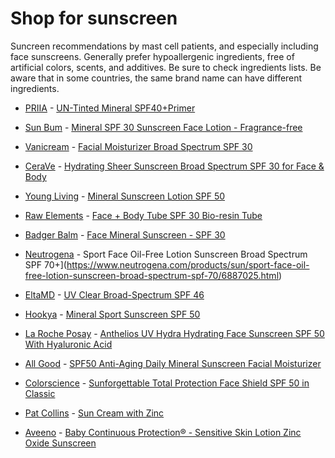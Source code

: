 <!--
source: jph
tags: shop
-->

# Shop for sunscreen

Suncreen recommendations by mast cell patients, and especially including face sunscreens. Generally prefer hypoallergenic ingredients, free of artificial colors, scents, and additives. Be sure to check ingredients lists. Be aware that in some countries, the same brand name can have different ingredients.

* [PRIIA](https://www.priia.com) - [UN-Tinted Mineral SPF40+Primer](https://www.priia.com/shop/un-tinted-mineral-spf40-primer/)

* [Sun Bum](https://www.sunbum.com/) - [Mineral SPF 30 Sunscreen Face Lotion - Fragrance-free](https://www.sunbum.com/products/mineral-spf-30-sunscreen-face-lotion)

* [Vanicream](https://www.vanicream.com/) - [Facial Moisturizer Broad Spectrum SPF 30](https://www.vanicream.com/product/facial-moisturizer-with-spf)

* [CeraVe](https://www.cerave.com/) - [Hydrating Sheer Sunscreen Broad Spectrum SPF 30 for Face & Body](https://www.cerave.com/sunscreen/hydrating-sheer-sunscreen-broad-spectrum-spf-30-for-face-and-body)

* [Young Living](https://www.youngliving.com/) - [Mineral Sunscreen Lotion SPF 50](https://www.youngliving.com/us/en/product/mineral-sunscreen-lotion-spf-50)

* [Raw Elements](https://www.rawelementsusa.com/) - [Face + Body Tube SPF 30 Bio-resin Tube](https://www.rawelementsusa.com/products/face-body-30-tube)

* [Badger Balm](https://www.badgerbalm.com/) - [Face Mineral Sunscreen - SPF 30](https://www.badgerbalm.com/products/face-mineral-sunscreen-spf-30)

* [Neutrogena](https://www.neutrogena.com/) - Sport Face Oil-Free Lotion Sunscreen Broad Spectrum SPF 70+](https://www.neutrogena.com/products/sun/sport-face-oil-free-lotion-sunscreen-broad-spectrum-spf-70/6887025.html)

* [EltaMD](https://eltamd.com/) - [UV Clear Broad-Spectrum SPF 46](https://eltamd.com/collections/face-sunscreen/products/uv-clear-broad-spectrum-spf-46)

* [Hookya](https://hookyaproducts.com/) - [Mineral Sport Sunscreen SPF 50](https://hookyaproducts.com/shop/mineral-sport-sunscreen-spf-50-two-pack/)

* [La Roche Posay](https://www.laroche-posay.us/) - [Anthelios UV Hydra Hydrating Face Sunscreen SPF 50 With Hyaluronic Acid](https://www.laroche-posay.us/our-products/sun/face-sunscreen/anthelios-uv-hydra-hydrating-face-sunscreen-spf-50-with-hyaluronic-acid-3606000613126.html)

* [All Good](https://allgoodbodycare.com/) - [SPF50 Anti-Aging Daily Mineral Sunscreen Facial Moisturizer](https://allgoodbodycare.com/shop/sun/face/spf50-anti-aging-daily-mineral-sunscreen-facial-moisturizer-1-oz/)

* [Colorscience](https://colorescienceuk.com/) - [Sunforgettable Total Protection Face Shield SPF 50 in Classic](https://colorescienceuk.com/collections/fragrance-free-sunscreen/products/sunforgettable-total-protection-face-shield-spf-50)

* [Pat Collins](https://patcollins.com.au/) - [Sun Cream with Zinc](https://patcollins.com.au/Shop/All/Sun-Cream-with-Zinc.html)

* [Aveeno](https://www.aveeno.com/) - [Baby Continuous Protection® - Sensitive Skin Lotion Zinc Oxide Sunscreen](https://www.aveeno.com/products/baby-continuous-protection-sensitive-skin-zinc-oxide-sunscreen-spf-50)
